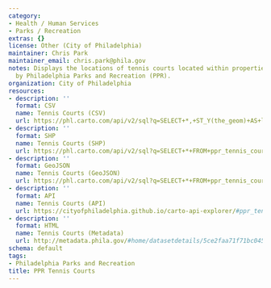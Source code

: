 ```yaml
---
category:
- Health / Human Services
- Parks / Recreation
extras: {}
license: Other (City of Philadelphia)
maintainer: Chris Park
maintainer_email: chris.park@phila.gov
notes: Displays the locations of tennis courts located within properties maintained
  by Philadelphia Parks and Recreation (PPR).
organization: City of Philadelphia
resources:
- description: ''
  format: CSV
  name: Tennis Courts (CSV)
  url: https://phl.carto.com/api/v2/sql?q=SELECT+*,+ST_Y(the_geom)+AS+lat,+ST_X(the_geom)+AS+lng+FROM+ppr_tennis_courts&filename=ppr_tennis_courts&format=csv&skipfields=cartodb_id,the_geom,the_geom_webmercator
- description: ''
  format: SHP
  name: Tennis Courts (SHP)
  url: https://phl.carto.com/api/v2/sql?q=SELECT+*+FROM+ppr_tennis_courts&filename=ppr_tennis_courts&format=shp&skipfields=cartodb_id
- description: ''
  format: GeoJSON
  name: Tennis Courts (GeoJSON)
  url: https://phl.carto.com/api/v2/sql?q=SELECT+*+FROM+ppr_tennis_courts&filename=ppr_tennis_courts&format=geojson&skipfields=cartodb_id
- description: ''
  format: API
  name: Tennis Courts (API)
  url: https://cityofphiladelphia.github.io/carto-api-explorer/#ppr_tennis_courts
- description: ''
  format: HTML
  name: Tennis Courts (Metadata)
  url: http://metadata.phila.gov/#home/datasetdetails/5ce2faa71f71bc045f20aac7/representationdetails/5ce2faa91f71bc045f20aade/
schema: default
tags:
- Philadelphia Parks and Recreation
title: PPR Tennis Courts
---
```

